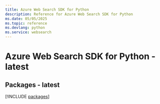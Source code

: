 ```yaml
---
title: Azure Web Search SDK for Python
description: Reference for Azure Web Search SDK for Python
ms.date: 05/05/2025
ms.topic: reference
ms.devlang: python
ms.service: websearch
---
```

# Azure Web Search SDK for Python - latest
## Packages - latest
[!INCLUDE [packages](web-search-index.md)]